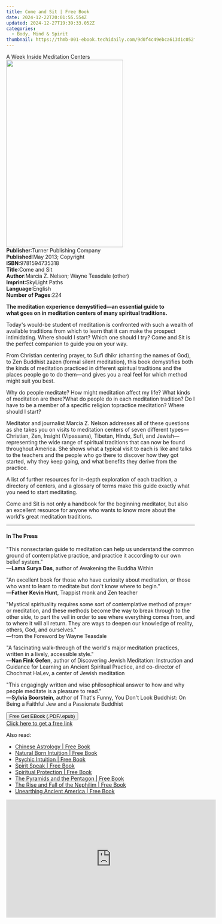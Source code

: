 ```yaml
---
title: Come and Sit | Free Book
date: 2024-12-22T20:01:55.554Z
updated: 2024-12-27T19:39:33.052Z
categories:
  - Body, Mind & Spirit
thumbnail: https://thmb-001-ebook.techidaily.com/9d0f4c49ebca613d1c052f907e3126bc61b4e141c97c98cc225329a458af0554.jpg
---
```

<main id="book-container">
  <div class="flex flex-col">
    <div class="book-brief flex-1 py-6 px-4 sm:p-6 md:py-10 md:px-8">
      <!-- brief-->
      <div class="book-brief-main">A Week Inside Meditation Centers</div>
    </div>
    <div
      class="book-meta-info flex-1 grid gap-4 col-start-1 col-end-3 row-start-1 sm:mb-6 sm:grid-cols-4 lg:gap-6 lg:col-start-2 lg:row-end-6 lg:row-span-6 lg:mb-0"
    >
      <div
        class="book-meta-info-left place-content-center mt-4 p-4 text-sm leading-6 col-start-2 col-span-2 dark:text-slate-400"
      >
        <img
          class="w-full h-500 object-cover rounded-lg sm:h-255 sm:col-span-2 lg:col-span-full"
          src="https://img-001-ebook.techidaily.com/67e2a7fa93befb0b9902db520659741abe077183779fcd20141224daa4913c70.jpg"
          alt=""
          width="312"
          height="500"
        />
      </div>
      <div
        class="book-meta-info-right mt-2 col-start-1 row-start-2 col-span-3 self-center"
      >
        <!-- meta data  -->
        <div class="flex flex-col px-4 md:px-8">
          <div class="flex-1">
            <strong>Publisher</strong>:<span class="px-2"
              >Turner Publishing Company</span
            >
          </div>
          <div class="flex-1">
            <strong>Published</strong>:<span class="px-2"
              >May 2013; Copyright</span
            >
          </div>
          <div class="flex-1">
            <strong>ISBN</strong>:<span class="px-2">9781594735318</span>
          </div>
          <div class="flex-1">
            <strong>Title</strong>:<span class="px-2">Come and Sit</span>
          </div>
          <div class="flex-1">
            <strong>Author</strong>:<span class="px-2"
              >Marcia Z. Nelson; Wayne Teasdale (other)</span
            >
          </div>
          <div class="flex-1">
            <strong>Imprint</strong>:<span class="px-2">SkyLight Paths</span>
          </div>
          <div class="flex-1">
            <strong>Language</strong>:<span class="px-2">English</span>
          </div>
          <div class="flex-1">
            <strong>Number of Pages</strong>:<span class="px-2">224</span>
          </div>
        </div>
      </div>
    </div>
    <div class="book-description flex-1 py-6 px-4 sm:p-6 md:py-10 md:px-8">
      <div class="book-description-main">
        <div accordion-content="" id="description">
          <p>
            <b
              >The meditation experience demystified—an essential guide to<br />what
              goes on in meditation centers of many spiritual traditions.</b
            >
          </p>
          <p>
            Today's would-be student of meditation is confronted with such a
            wealth of available traditions from which to learn that it can make
            the prospect intimidating. Where should I start? Which one should I
            try? Come and Sit is the perfect companion to guide you on your way.
          </p>
          <p>
            From Christian centering prayer, to Sufi dhikr (chanting the names
            of God), to Zen Buddhist zazen (formal silent meditation), this book
            demystifies both the kinds of meditation practiced in different
            spiritual traditions and the places people go to do them—and gives
            you a real feel for which method might suit you best.
          </p>
          Why do people meditate? How might meditation affect my life? What
          kinds of meditation are there?What do people do in each meditation
          tradition? Do I have to be a member of a specific religion topractice
          meditation? Where should I start?
          <p>
            Meditator and journalist Marcia Z. Nelson addresses all of these
            questions as she takes you on visits to meditation centers of seven
            different types—Christian, Zen, Insight (Vipassana), Tibetan, Hindu,
            Sufi, and Jewish—representing the wide range of spiritual traditions
            that can now be found throughout America. She shows what a typical
            visit to each is like and talks to the teachers and the people who
            go there to discover how they got started, why they keep going, and
            what benefits they derive from the practice.
          </p>
          <p>
            A list of further resources for in-depth exploration of each
            tradition, a directory of centers, and a glossary of terms make this
            guide exactly what you need to start meditating.
          </p>
          <p>
            Come and Sit is not only a handbook for the beginning meditator, but
            also an excellent resource for anyone who wants to know more about
            the world's great meditation traditions.
          </p>
        </div>
        <div class="accordion-fader"></div>
      </div>
    </div>
    <div class="book-excerpts flex-1 py-6 px-4 sm:p-6 md:py-10 md:px-8">
      <!-- excerpts-->
      <div class="book-excerpts-main">
        <hr />
        <h4 class="placeholder placeholder-heading">
          <span>In The Press</span>
        </h4>
        <p></p>
        <p>
          "This nonsectarian guide to meditation can help us understand the
          common ground of contemplative practice, and practice it according to
          our own belief system."<br />—<strong>Lama Surya Das</strong>, author
          of Awakening the Buddha Within
        </p>
        <p></p>
        <p>
          "An excellent book for those who have curiosity about meditation, or
          those who want to learn to meditate but don't know where to begin."<br />—<strong
            >Father Kevin Hunt</strong
          >, Trappist monk and Zen teacher
        </p>
        <p>
          "Mystical spirituality requires some sort of contemplative method of
          prayer or meditation, and these methods become the way to break
          through to the other side, to part the veil in order to see where
          everything comes from, and to where it will all return. They are ways
          to deepen our knowledge of reality, others, God, and ourselves."<br />—from
          the Foreword by Wayne Teasdale
        </p>
        <p>
          "A fascinating walk-through of the world's major meditation practices,
          written in a lively, accessible style."<br />—<strong
            >Nan Fink Gefen</strong
          >, author of Discovering Jewish Meditation: Instruction and Guidance
          for Learning an Ancient Spiritual Practice, and co-director of
          Chochmat HaLev, a center of Jewish meditation
        </p>
        <p>
          "This engagingly written and wise philosophical answer to how and why
          people meditate is a pleasure to read."<br />—<strong
            >Sylvia Boorstein</strong
          >, author of That's Funny, You Don't Look Buddhist: On Being a
          Faithful Jew and a Passionate Buddhist
        </p>
        <p></p>
      </div>
    </div>
    <div
      class="book-about-author flex-1 py-6 px-4 sm:p-6 md:py-10 md:px-8"
    ></div>
    <div class="book-free-get flex-1 py-6 px-4 sm:p-6 md:py-10 md:px-8">
      <button
        id="btn-free-get"
        class="bg-blue-500 hover:bg-blue-700 text-white font-bold py-2 px-4 rounded"
      >
        Free Get EBook (.PDF/.epub)
      </button>
      <div id="countdown-display" class="px-2 text-lg mt-2"></div>
      <a
        id="free-link"
        class="hidden bg-blue-500 hover:bg-blue-700 text-white font-bold py-2 px-4 rounded"
        href="https://www.ebooks.com/en-us/book/96499207/come-and-sit/marcia-z-nelson/"
        target="_blank"
        >Click here to get a free link</a
      >
    </div>
    <script>
      let countdownTime = 0;
      let countdownInterval = null;
      document
        .getElementById('btn-free-get')
        .addEventListener('click', startCountdown);
      function startCountdown() {
        countdownTime = new Date().getTime() + 60000 * 3;
        countdownInterval = setInterval(updateCountdown, 1000);
        document.getElementById('btn-free-get').disabled = true;
        document
          .getElementById('btn-free-get')
          .classList.add('bg-gray-500', 'cursor-not-allowed');
      }
      function updateCountdown() {
        let currentTime = new Date().getTime();
        let timeLeft = countdownTime - currentTime;
        let secondsLeft = Math.floor(timeLeft / 1000);
        document.getElementById('countdown-display').innerHTML =
          `Remaining time: ${secondsLeft} seconds.`;
        if (secondsLeft <= 0) {
          clearInterval(countdownInterval);
          document.getElementById('btn-free-get').classList.add('hidden');
          document.getElementById('free-link').classList.remove('hidden');
          document.getElementById('countdown-display').innerHTML = '';
        }
      }
    </script>
  </div>
</main>

<ins class="adsbygoogle"
      style="display:block"
      data-ad-client="ca-pub-7571918770474297"
      data-ad-slot="8358498916"
      data-ad-format="auto"
      data-full-width-responsive="true"></ins>
    

<span class="atpl-alsoreadstyle">Also read:</span>
<div><ul>
<li><a href="https://novels-ebooks.techidaily.com/138621278-9781601639929-chinese-astrology/"><u>Chinese Astrology | Free Book</u></a></li>
<li><a href="https://novels-ebooks.techidaily.com/138621273-9781601639561-natural-born-intuition/"><u>Natural Born Intuition | Free Book</u></a></li>
<li><a href="https://novels-ebooks.techidaily.com/138621252-9781601635914-psychic-intuition/"><u>Psychic Intuition | Free Book</u></a></li>
<li><a href="https://novels-ebooks.techidaily.com/138621280-9781601639417-spirit-speak/"><u>Spirit Speak | Free Book</u></a></li>
<li><a href="https://novels-ebooks.techidaily.com/138621247-9781601637253-spiritual-protection/"><u>Spiritual Protection | Free Book</u></a></li>
<li><a href="https://novels-ebooks.techidaily.com/138621255-9781601636119-the-pyramids-and-the-pentagon/"><u>The Pyramids and the Pentagon | Free Book</u></a></li>
<li><a href="https://novels-ebooks.techidaily.com/138621254-9781601636294-the-rise-and-fall-of-the-nephilim/"><u>The Rise and Fall of the Nephilim | Free Book</u></a></li>
<li><a href="https://novels-ebooks.techidaily.com/138621265-9781601639325-unearthing-ancient-america/"><u>Unearthing Ancient America | Free Book</u></a></li>
</ul></div>

<!-- affiliate ads begin -->
<iframe width="560" height="315" src="https://www.youtube.com/embed/ZLb1ViO4WR8?si=g_aiHGNCd7eAvmDM" title="YouTube video player" frameborder="0" allow="accelerometer; autoplay; clipboard-write; encrypted-media; gyroscope; picture-in-picture; web-share" referrerpolicy="strict-origin-when-cross-origin" allowfullscreen></iframe>
<!-- affiliate ads end -->


